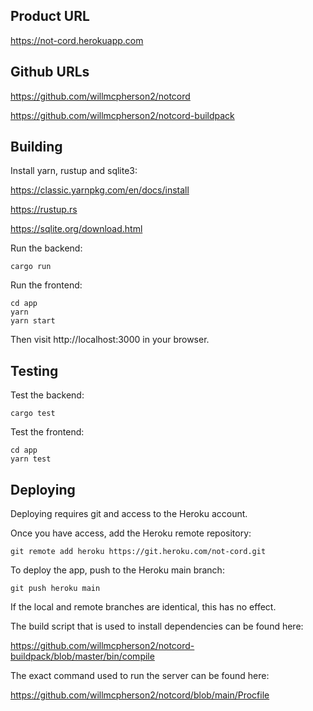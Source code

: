 Product URL
-----------

https://not-cord.herokuapp.com

Github URLs
----------

https://github.com/willmcpherson2/notcord

https://github.com/willmcpherson2/notcord-buildpack

Building
--------

Install yarn, rustup and sqlite3:

https://classic.yarnpkg.com/en/docs/install

https://rustup.rs

https://sqlite.org/download.html

Run the backend:

    cargo run

Run the frontend:

    cd app
    yarn
    yarn start

Then visit http://localhost:3000 in your browser.

Testing
-------

Test the backend:

    cargo test

Test the frontend:

    cd app
    yarn test

Deploying
---------

Deploying requires git and access to the Heroku account.

Once you have access, add the Heroku remote repository:

    git remote add heroku https://git.heroku.com/not-cord.git

To deploy the app, push to the Heroku main branch:

    git push heroku main

If the local and remote branches are identical, this has no effect.

The build script that is used to install dependencies can be found here:

https://github.com/willmcpherson2/notcord-buildpack/blob/master/bin/compile

The exact command used to run the server can be found here:

https://github.com/willmcpherson2/notcord/blob/main/Procfile
